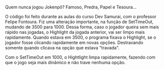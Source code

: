 Quem nunca jogou Jokenpô? Famoso, Predra, Papel e Tesoura...

O código foi feito durante as aulas do curso Dev Samurai, com o professor Felipe Fontoura.
Fiz uma alteração importante, na função de SetTimeOut, mudando de 3500 para 1000.
Dessa forma, caso o jogador queira sem mais rápido nas jogadas, o Highlight da jogada anterior,
vai ser limpo mais rapidamente.
Quando estava em 3500, o programa fixava o Highlight, se o jogador fosse clicando rapidamente
em novas opções. Destravando somente quando clicava na opção que estava "travada".

Com o SetTimeOut em 1000, o Hightlight limpa rapidamente, fazendo com que o jogo seja
mais dinâmico e não trave nenhuma opção.

